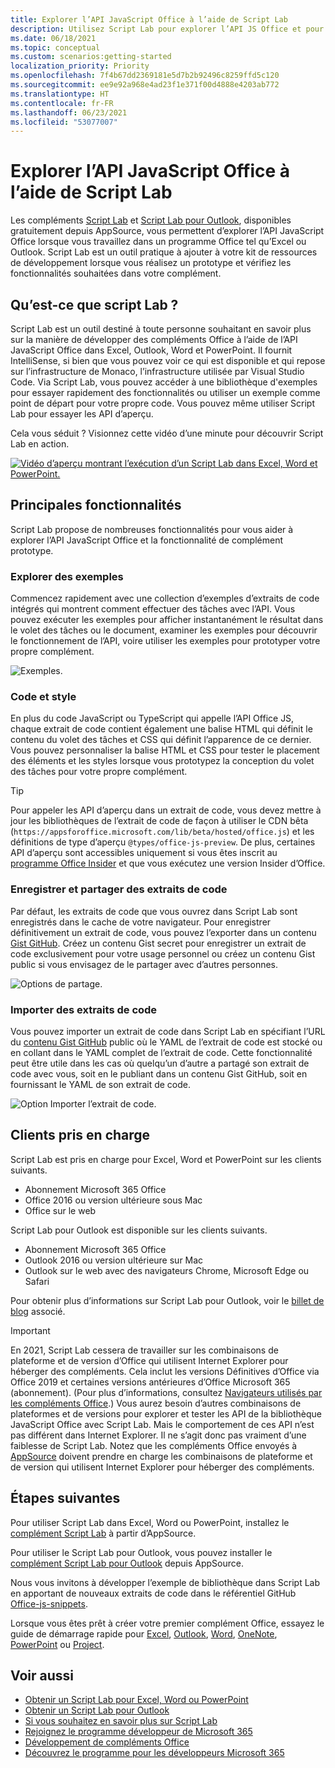 ```yaml
---
title: Explorer l’API JavaScript Office à l’aide de Script Lab
description: Utilisez Script Lab pour explorer l’API JS Office et pour prototyper les fonctionnalités.
ms.date: 06/18/2021
ms.topic: conceptual
ms.custom: scenarios:getting-started
localization_priority: Priority
ms.openlocfilehash: 7f4b67dd2369181e5d7b2b92496c8259ffd5c120
ms.sourcegitcommit: ee9e92a968e4ad23f1e371f00d4888e4203ab772
ms.translationtype: HT
ms.contentlocale: fr-FR
ms.lasthandoff: 06/23/2021
ms.locfileid: "53077007"
---
```

# <a name="explore-office-javascript-api-using-script-lab"></a>Explorer l’API JavaScript Office à l’aide de Script Lab

Les compléments [Script Lab](https://appsource.microsoft.com/product/office/WA104380862) et [Script Lab pour Outlook](https://appsource.microsoft.com/product/office/wa200001603), disponibles gratuitement depuis AppSource, vous permettent d’explorer l’API JavaScript Office lorsque vous travaillez dans un programme Office tel qu’Excel ou Outlook. Script Lab est un outil pratique à ajouter à votre kit de ressources de développement lorsque vous réalisez un prototype et vérifiez les fonctionnalités souhaitées dans votre complément.

## <a name="what-is-script-lab"></a>Qu’est-ce que script Lab ?

Script Lab est un outil destiné à toute personne souhaitant en savoir plus sur la manière de développer des compléments Office à l’aide de l’API JavaScript Office dans Excel, Outlook, Word et PowerPoint. Il fournit IntelliSense, si bien que vous pouvez voir ce qui est disponible et qui repose sur l’infrastructure de Monaco, l’infrastructure utilisée par Visual Studio Code. Via Script Lab, vous pouvez accéder à une bibliothèque d'exemples pour essayer rapidement des fonctionnalités ou utiliser un exemple comme point de départ pour votre propre code. Vous pouvez même utiliser Script Lab pour essayer les API d’aperçu.

Cela vous séduit ? Visionnez cette vidéo d’une minute pour découvrir Script Lab en action.

[![Vidéo d’aperçu montrant l’exécution d’un Script Lab dans Excel, Word et PowerPoint.](../images/screenshot-wide-youtube.png 'Vidéo de la version préliminaire de Script Lab.')](https://aka.ms/scriptlabvideo)

## <a name="key-features"></a>Principales fonctionnalités

Script Lab propose de nombreuses fonctionnalités pour vous aider à explorer l’API JavaScript Office et la fonctionnalité de complément prototype.

### <a name="explore-samples"></a>Explorer des exemples

Commencez rapidement avec une collection d’exemples d’extraits de code intégrés qui montrent comment effectuer des tâches avec l’API. Vous pouvez exécuter les exemples pour afficher instantanément le résultat dans le volet des tâches ou le document, examiner les exemples pour découvrir le fonctionnement de l’API, voire utiliser les exemples pour prototyper votre propre complément.

![Exemples.](../images/script-lab-samples.jpg)

### <a name="code-and-style"></a>Code et style

En plus du code JavaScript ou TypeScript qui appelle l’API Office JS, chaque extrait de code contient également une balise HTML qui définit le contenu du volet des tâches et CSS qui définit l’apparence de ce dernier. Vous pouvez personnaliser la balise HTML et CSS pour tester le placement des éléments et les styles lorsque vous prototypez la conception du volet des tâches pour votre propre complément.

> [!TIP]
> Pour appeler les API d’aperçu dans un extrait de code, vous devez mettre à jour les bibliothèques de l’extrait de code de façon à utiliser le CDN bêta (`https://appsforoffice.microsoft.com/lib/beta/hosted/office.js`) et les définitions de type d’aperçu `@types/office-js-preview`. De plus, certaines API d’aperçu sont accessibles uniquement si vous êtes inscrit au [programme Office Insider](https://insider.office.com) et que vous exécutez une version Insider d’Office.

### <a name="save-and-share-snippets"></a>Enregistrer et partager des extraits de code

Par défaut, les extraits de code que vous ouvrez dans Script Lab sont enregistrés dans le cache de votre navigateur. Pour enregistrer définitivement un extrait de code, vous pouvez l’exporter dans un contenu [Gist GitHub](https://gist.github.com). Créez un contenu Gist secret pour enregistrer un extrait de code exclusivement pour votre usage personnel ou créez un contenu Gist public si vous envisagez de le partager avec d’autres personnes.

![Options de partage.](../images/script-lab-share.jpg)

### <a name="import-snippets"></a>Importer des extraits de code

Vous pouvez importer un extrait de code dans Script Lab en spécifiant l’URL du [contenu Gist GitHub](https://gist.github.com) public où le YAML de l’extrait de code est stocké ou en collant dans le YAML complet de l’extrait de code. Cette fonctionnalité peut être utile dans les cas où quelqu’un d’autre a partagé son extrait de code avec vous, soit en le publiant dans un contenu Gist GitHub, soit en fournissant le YAML de son extrait de code.

![Option Importer l’extrait de code.](../images/script-lab-import-snippet.jpg)

## <a name="supported-clients"></a>Clients pris en charge

Script Lab est pris en charge pour Excel, Word et PowerPoint sur les clients suivants.

- Abonnement Microsoft 365 Office
- Office 2016 ou version ultérieure sous Mac
- Office sur le web

Script Lab pour Outlook est disponible sur les clients suivants.

- Abonnement Microsoft 365 Office
- Outlook 2016 ou version ultérieure sur Mac
- Outlook sur le web avec des navigateurs Chrome, Microsoft Edge ou Safari

Pour obtenir plus d’informations sur Script Lab pour Outlook, voir le [billet de blog](https://developer.microsoft.com/outlook/blogs/script-lab-now-supports-outlook/) associé.

> [!IMPORTANT]
> En 2021, Script Lab cessera de travailler sur les combinaisons de plateforme et de version d’Office qui utilisent Internet Explorer pour héberger des compléments. Cela inclut les versions Définitives d’Office via Office 2019 et certaines versions antérieures d’Office Microsoft 365 (abonnement). (Pour plus d’informations, consultez [Navigateurs utilisés par les compléments Office](../concepts/browsers-used-by-office-web-add-ins.md).) Vous aurez besoin d’autres combinaisons de plateformes et de versions pour explorer et tester les API de la bibliothèque JavaScript Office avec Script Lab. Mais le comportement de ces API n’est pas différent dans Internet Explorer. Il ne s’agit donc pas vraiment d’une faiblesse de Script Lab. Notez que les compléments Office envoyés à [AppSource](/office/dev/store/submit-to-appsource-via-partner-center) doivent prendre en charge les combinaisons de plateforme et de version qui utilisent Internet Explorer pour héberger des compléments.

## <a name="next-steps"></a>Étapes suivantes

Pour utiliser Script Lab dans Excel, Word ou PowerPoint, installez le [complément Script Lab](https://appsource.microsoft.com/product/office/WA104380862) à partir d’AppSource. 

Pour utiliser le Script Lab pour Outlook, vous pouvez installer le [complément Script Lab pour Outlook](https://appsource.microsoft.com/product/office/wa200001603) depuis AppSource.

Nous vous invitons à développer l’exemple de bibliothèque dans Script Lab en apportant de nouveaux extraits de code dans le référentiel GitHub [Office-js-snippets](https://github.com/OfficeDev/office-js-snippets#office-js-snippets).

Lorsque vous êtes prêt à créer votre premier complément Office, essayez le guide de démarrage rapide pour [Excel](../quickstarts/excel-quickstart-jquery.md), [Outlook](../quickstarts/outlook-quickstart.md), [Word](../quickstarts/word-quickstart.md), [OneNote](../quickstarts/onenote-quickstart.md), [PowerPoint](../quickstarts/powerpoint-quickstart.md) ou [Project](../quickstarts/project-quickstart.md).

## <a name="see-also"></a>Voir aussi

- [Obtenir un Script Lab pour Excel, Word ou PowerPoint](https://appsource.microsoft.com/product/office/WA104380862)
- [Obtenir un Script Lab pour Outlook](https://appsource.microsoft.com/product/office/wa200001603)
- [Si vous souhaitez en savoir plus sur Script Lab](https://github.com/OfficeDev/script-lab#script-lab-a-microsoft-garage-project)
- [Rejoignez le programme développeur de Microsoft 365](https://developer.microsoft.com/office/dev-program)
- [Développement de compléments Office](../develop/develop-overview.md)
- [Découvrez le programme pour les développeurs Microsoft 365](https://developer.microsoft.com/microsoft-365/dev-program)

